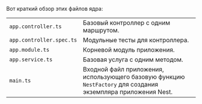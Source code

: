 Вот краткий обзор этих файлов ядра:

|                          |                                                                                                               |
|--------------------------|---------------------------------------------------------------------------------------------------------------|
| `app.controller.ts`      | Базовый контроллер с одним маршрутом.                                                                         |
| `app.controller.spec.ts` | Модульные тесты для контроллера.                                                                              |
| `app.module.ts`          | Корневой модуль приложения.                                                                                   |
| `app.service.ts`         | Базовая услуга с одним методом.                                                                               |
| `main.ts`                | Входной файл приложения, использующего базовую функцию `NestFactory` для создания экземпляра приложения Nest. |
